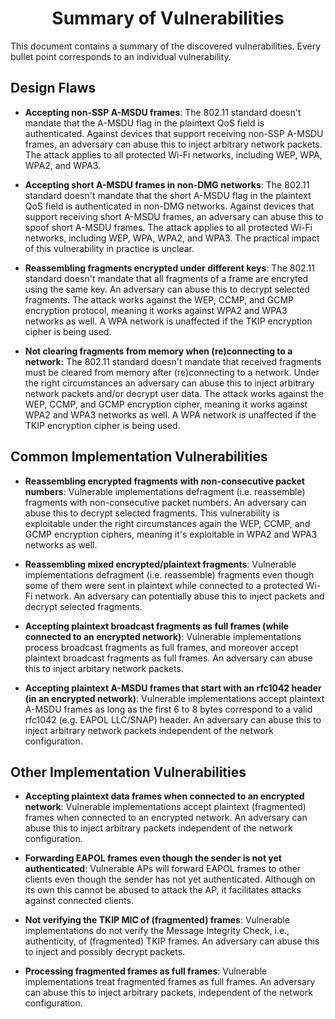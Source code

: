 # <div align="center">Summary of Vulnerabilities</div>

This document contains a summary of the discovered vulnerabilities. Every bullet point corresponds to an individual vulnerability.

## Design Flaws

- **Accepting non-SSP A-MSDU frames**: The 802.11 standard doesn't mandate that the A-MSDU flag in the plaintext QoS field is authenticated. Against devices that support receiving non-SSP A-MSDU frames, an adversary can abuse this to inject arbitrary network packets. The attack applies to all protected Wi-Fi networks, including WEP, WPA, WPA2, and WPA3.

- **Accepting short A-MSDU frames in non-DMG networks**: The 802.11 standard doesn't mandate that the short A-MSDU flag in the plaintext QoS field is authenticated in non-DMG networks. Against devices that support receiving short A-MSDU frames, an adversary can abuse this to spoof short A-MSDU frames. The attack applies to all protected Wi-Fi networks, including WEP, WPA, WPA2, and WPA3. The practical impact of this vulnerability in practice is unclear.

- **Reassembling fragments encrypted under different keys**: The 802.11 standard doesn't mandate that all fragments of a frame are encryted using the same key. An adversary can abuse this to decrypt selected fragments. The attack works against the WEP, CCMP, and GCMP encryption protocol, meaning it works against WPA2 and WPA3 networks as well. A WPA network is unaffected if the TKIP encryption cipher is being used.

- **Not clearing fragments from memory when (re)connecting to a network:** The 802.11 standard doesn't mandate that received fragments must be cleared from memory after (re)connecting to a network. Under the right circumstances an adversary can abuse this to inject arbitrary network packets and/or decrypt user data. The attack works against the WEP, CCMP, and GCMP encryption cipher, meaning it works against WPA2 and WPA3 networks as well. A WPA network is unaffected if the TKIP encryption cipher is being used.

## Common Implementation Vulnerabilities

- **Reassembling encrypted fragments with non-consecutive packet numbers**: Vulnerable implementations defragment (i.e. reassemble) fragments with non-consecutive packet numbers. An adversary can abuse this to decrypt selected fragments. This vulnerability is exploitable under the right circumstances again the WEP, CCMP, and GCMP encryption ciphers, meaning it's exploitable in WPA2 and WPA3 networks as well.

- **Reassembling mixed encrypted/plaintext fragments**: Vulnerable implementations defragment (i.e. reassemble) fragments even though some of them were sent in plaintext while connected to a protected Wi-Fi network. An adversary can potentially abuse this to inject packets and decrypt selected fragments.

- **Accepting plaintext broadcast fragments as full frames (while connected to an encrypted network)**: Vulnerable implementations process broadcast fragments as full frames, and moreover accept plaintext broadcast fragments as full frames. An adversary can abuse this to inject arbitary network packets.

- **Accepting plaintext A-MSDU frames that start with an rfc1042 header (in an encrypted network)**: Vulnerable implementations accept plaintext A-MSDU frames as long as the first 6 to 8 bytes correspond to a valid rfc1042 (e.g. EAPOL LLC/SNAP) header. An adversary can abuse this to inject arbitrary network packets independent of the network configuration.

## Other Implementation Vulnerabilities

- **Accepting plaintext data frames when connected to an encrypted network**: Vulnerable implementations accept plaintext (fragmented) frames when connected to an encrypted network. An adversary can abuse this to inject arbitrary packets independent of the network configuration.

- **Forwarding EAPOL frames even though the sender is not yet authenticated**: Vulnerable APs will forward EAPOL frames to other clients even though the sender has not yet authenticated. Although on its own this cannot be abused to attack the AP, it facilitates attacks against connected clients.

- **Not verifying the TKIP MIC of (fragmented) frames**: Vulnerable implementations do not verify the  Message Integrity Check, i.e., authenticity, of (fragmented) TKIP frames. An adversary can abuse this to inject and possibly decrypt packets.

- **Processing fragmented frames as full frames**: Vulnerable implementations treat fragmented frames as full frames. An adversary can abuse this to inject arbitrary packets, independent of the network configuration.

